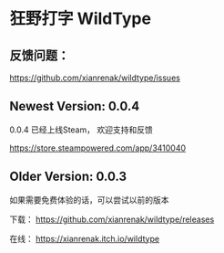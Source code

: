 # 狂野打字  WildType

## 反馈问题： 

https://github.com/xianrenak/wildtype/issues


## Newest Version:  0.0.4

0.0.4 已经上线Steam， 欢迎支持和反馈

https://store.steampowered.com/app/3410040


## Older Version: 0.0.3

如果需要免费体验的话，可以尝试以前的版本

下载： https://github.com/xianrenak/wildtype/releases

在线： https://xianrenak.itch.io/wildtype
